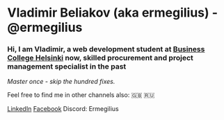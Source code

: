 <h1 align="left">Vladimir Beliakov (aka ermegilius) - @ermegilius</h1>
<h3 align="left">Hi, I am Vladimir, a web development student at <a href="https://en.bc.fi/" target="_blank">Business College Helsinki</a> now, skilled procurement and project management specialist in the past</h3>

_Master once - skip the hundred fixes._

Feel free to find me in other channels also: 🇬🇧 🇷🇺

<a href="https://www.linkedin.com/in/vladimir-beliakov/" target="_blank">LinkedIn</a>
<a href="https://www.facebook.com/profile.php?id=100025852310794" target="_blank">Facebook</a>
Discord: Ermegilius
